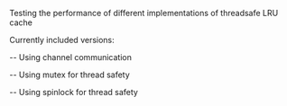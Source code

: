 Testing the performance of different implementations of threadsafe LRU cache

Currently included versions:

  -- Using channel communication
  
  -- Using mutex for thread safety
  
  -- Using spinlock for thread safety
